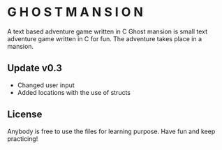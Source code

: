 # G H O S T   M A N S I O N #

A text based adventure game written in C
Ghost mansion is small text adventure game written in C for fun. 
The adventure takes place in a mansion.

Update v0.3
-----------
- Changed user input
- Added locations with the use of structs

License
-------
Anybody is free to use the files for learning purpose.
Have fun and keep practicing!

